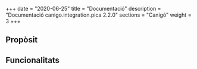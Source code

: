+++
date        = "2020-06-25"
title       = "Documentació"
description = "Documentació canigo.integration.pica 2.2.0"
sections    = "Canigó"
weight      = 3
+++

## Propòsit



## Funcionalitats
